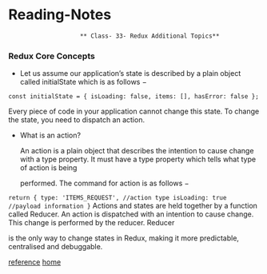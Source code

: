 # Reading-Notes

                        ** Class- 33- Redux Additional Topics**
                       
 ### Redux Core Concepts
 
  * Let us assume our application’s state is described by a plain object called initialState which is as follows −
  
  `
   const initialState = {
   isLoading: false,
   items: [],
   hasError: false
};
 `
 
  Every piece of code in your application cannot change this state. To change the state, you need to dispatch an action.
  
  
  * What is an action?
  
      An action is a plain object that describes the intention to cause change with a type property. It must have a type property which tells what type of action is being 
      
      performed. The command for action is as follows −
      
  `
  return {
   type: 'ITEMS_REQUEST', //action type
   isLoading: true //payload information
}
`
  Actions and states are held together by a function called Reducer. An action is dispatched with an intention to cause change. This change is performed by the reducer. Reducer 
  
  is the only way to change states in Redux, making it more predictable, centralised and debuggable.
  
  
 
 
 
[reference](https://www.tutorialspoint.com/redux/redux_quick_guide.htm)
[home](https://eyob1984.github.io/reading-notes/)
